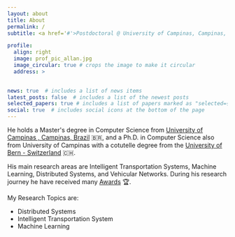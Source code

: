 ```yaml
---
layout: about
title: About
permalink: /
subtitle: <a href='#'>Postdoctoral @ University of Campinas, Campinas, Brazil</a>

profile:
  align: right
  image: prof_pic_allan.jpg
  image_circular: true # crops the image to make it circular
  address: >
    

news: true  # includes a list of news items
latest_posts: false  # includes a list of the newest posts
selected_papers: true # includes a list of papers marked as "selected={true}"
social: true  # includes social icons at the bottom of the page
---
```


He holds a Master's degree in Computer Science from [University of Campinas , Campinas, Brazil](https://ic.unicamp.br/) 🇧🇷, and a Ph.D. in Computer Science also from University of Campinas with a cotutelle degree from the [University of Bern - Switzerland](https://www.unibe.ch/index_eng.html) 🇨🇭. 

His main research areas are Intelligent Transportation Systems, Machine Learning, Distributed Systems, and Vehicular Networks. During his research journey he have received many [Awards](cv/#awards) 🏆.

My Research Topics are:
* Distributed Systems
* Intelligent Transportation System
* Machine Learning
